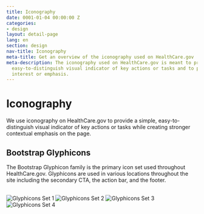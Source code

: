 ```yaml
---
title: Iconography
date: 0001-01-04 00:00:00 Z
categories:
- design
layout: detail-page
lang: en
section: design
nav-title: Iconography
meta-title: Get an overview of the iconography used on HealthCare.gov
meta-description: The iconography used on HealthCare.gov is meant to provide a simple,
  easy-to-distinguish visual indicator of key actions or tasks and to provide visual
  interest or emphasis.
---
```


# Iconography

<div class="intro">
We use iconography on HealthCare.gov to provide a simple, easy-to-distinguish visual indicator of key actions or tasks while creating stronger contextual emphasis on the page.
</div>

<div class="hr"></div>

## Bootstrap Glyphicons

The Bootstrap Glyphicon family is the primary icon set used throughout HealthCare.gov. Glyphicons are used in various locations throughout the site including the secondary CTA, the action bar, and the footer.

<br />
<div class="iconography">
	<img class="half" src="{{site.baseurl}}/images/design/iconography/1_Glyphicons.png" alt="Glyphicons Set 1" />
	<img class="half" src="{{site.baseurl}}/images/design/iconography/2_Glyphicons.png" alt="Glyphicons Set 2" />
	<img class="half" src="{{site.baseurl}}/images/design/iconography/3_Glyphicons.png" alt="Glyphicons Set 3" />
	<img class="half" src="{{site.baseurl}}/images/design/iconography/4_Glyphicons.png" alt="Glyphicons Set 4" />
</div>
